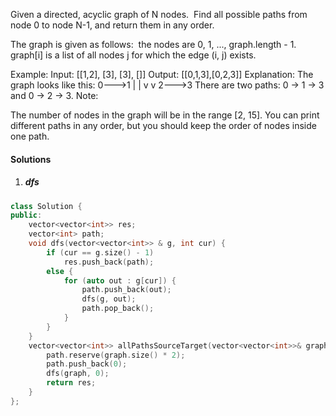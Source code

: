 Given a directed, acyclic graph of N nodes.  Find all possible paths from node 0 to node N-1, and return them in any order.

The graph is given as follows:  the nodes are 0, 1, ..., graph.length - 1.  graph[i] is a list of all nodes j for which the edge (i, j) exists.

Example:
Input: [[1,2], [3], [3], []] 
Output: [[0,1,3],[0,2,3]] 
Explanation: The graph looks like this:
0--->1
|    |
v    v
2--->3
There are two paths: 0 -> 1 -> 3 and 0 -> 2 -> 3.
Note:

The number of nodes in the graph will be in the range [2, 15].
You can print different paths in any order, but you should keep the order of nodes inside one path.

#### Solutions

1. ##### dfs

```c++
class Solution {
public:
    vector<vector<int>> res;
    vector<int> path;
    void dfs(vector<vector<int>> & g, int cur) {
        if (cur == g.size() - 1)
            res.push_back(path);
        else {
            for (auto out : g[cur]) {
                path.push_back(out);
                dfs(g, out);
                path.pop_back();
            }
        }
    }
    vector<vector<int>> allPathsSourceTarget(vector<vector<int>>& graph) {
        path.reserve(graph.size() * 2);
        path.push_back(0);
        dfs(graph, 0);
        return res;
    }
};
```